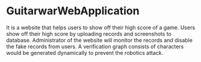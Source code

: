 # GuitarwarWebApplication


It is a website that helps users to show off their high score of a game. Users show off their high score by uploading records and screenshots to database. Administrator of the website will monitor the records and disable the fake records from users. A verification graph consists of characters would be generated dynamically to prevent the robotics attack.

